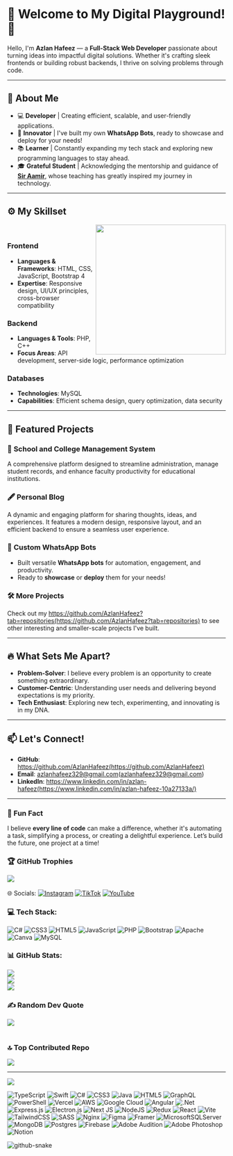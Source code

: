 # 🌟 Welcome to My Digital Playground! 👋

Hello, I'm **Azlan Hafeez** — a **Full-Stack Web Developer** passionate about turning ideas into impactful digital solutions. Whether it's crafting sleek frontends or building robust backends, I thrive on solving problems through code.

---

## 🚀 About Me

- 💻 **Developer** | Creating efficient, scalable, and user-friendly applications.
- 🤖 **Innovator** | I've built my own **WhatsApp Bots**, ready to showcase and deploy for your needs!
- 📚 **Learner** | Constantly expanding my tech stack and exploring new programming languages to stay ahead.
- 🎓 **Grateful Student** | Acknowledging the mentorship and guidance of **[Sir Aamir](https://github.com/ITSAAMI)**, whose teaching has greatly inspired my journey in technology.

---


## ⚙️ My Skillset
<img  src="https://media.giphy.com/media/K5kfQExKk731K/giphy.gif" width="300px" align="right" alt=""> <br>

### Frontend 
- **Languages & Frameworks**: HTML, CSS, JavaScript, Bootstrap 4
- **Expertise**: Responsive design, UI/UX principles, cross-browser compatibility

### Backend
- **Languages & Tools**: PHP, C++
- **Focus Areas**: API development, server-side logic, performance optimization

### Databases
- **Technologies**: MySQL
- **Capabilities**: Efficient schema design, query optimization, data security

---

## 💼 Featured Projects
### 🏫 **School and College Management System**
A comprehensive platform designed to streamline administration, manage student records, and enhance faculty productivity for educational institutions.

### 🖋️ **Personal Blog**
A dynamic and engaging platform for sharing thoughts, ideas, and experiences. It features a modern design, responsive layout, and an efficient backend to ensure a seamless user experience.

### 🤖 **Custom WhatsApp Bots**
- Built versatile **WhatsApp bots** for automation, engagement, and productivity.
- Ready to **showcase** or **deploy** them for your needs!  

### 🛠️ More Projects
Check out my https://github.com/AzlanHafeez?tab=repositories(https://github.com/AzlanHafeez?tab=repositories) to see other interesting and smaller-scale projects I've built.

---

## 🔥 What Sets Me Apart?
- **Problem-Solver**: I believe every problem is an opportunity to create something extraordinary.
- **Customer-Centric**: Understanding user needs and delivering beyond expectations is my priority.
- **Tech Enthusiast**: Exploring new tech, experimenting, and innovating is in my DNA.

---

## 📫 Let's Connect!
- **GitHub**: https://github.com/AzlanHafeez(https://github.com/AzlanHafeez)
- **Email**: azlanhafeez329@gmail.com(azlanhafeez329@gmail.com)
- **LinkedIn**: https://www.linkedin.com/in/azlan-hafeez(https://www.linkedin.com/in/azlan-hafeez-10a27133a/)

---

### 🌟 Fun Fact
I believe **every line of code** can make a difference, whether it's automating a task, simplifying a process, or creating a delightful experience. Let’s build the future, one project at a time!  


 ### 🏆 GitHub Trophies
![](https://github-profile-trophy.vercel.app/?username=AzlanHafeez&theme=radical&no-frame=false&no-bg=false&margin-w=4) <br><br>
 🌐 Socials:
[![Instagram](https://img.shields.io/badge/Instagram-%23E4405F.svg?logo=Instagram&logoColor=white)](https://instagram.com/AzlanHafeez) [![TikTok](https://img.shields.io/badge/TikTok-%23000000.svg?logo=TikTok&logoColor=white)](https://tiktok.com/@AestheticPathan ) [![YouTube](https://img.shields.io/badge/YouTube-%23FF0000.svg?logo=YouTube&logoColor=white)](https://youtube.com/@ReevoLution) 

### 💻 Tech Stack:
![C#](https://img.shields.io/badge/c%23-%23239120.svg?style=for-the-badge&logo=csharp&logoColor=white) ![CSS3](https://img.shields.io/badge/css3-%231572B6.svg?style=for-the-badge&logo=css3&logoColor=white) ![HTML5](https://img.shields.io/badge/html5-%23E34F26.svg?style=for-the-badge&logo=html5&logoColor=white) ![JavaScript](https://img.shields.io/badge/javascript-%23323330.svg?style=for-the-badge&logo=javascript&logoColor=%23F7DF1E) ![PHP](https://img.shields.io/badge/php-%23777BB4.svg?style=for-the-badge&logo=php&logoColor=white) ![Bootstrap](https://img.shields.io/badge/bootstrap-%238511FA.svg?style=for-the-badge&logo=bootstrap&logoColor=white) ![Apache](https://img.shields.io/badge/apache-%23D42029.svg?style=for-the-badge&logo=apache&logoColor=white) ![Canva](https://img.shields.io/badge/Canva-%2300C4CC.svg?style=for-the-badge&logo=Canva&logoColor=white) ![MySQL](https://img.shields.io/badge/mysql-4479A1.svg?style=for-the-badge&logo=mysql&logoColor=white)
### 📊 GitHub Stats:
![](https://github-readme-stats.vercel.app/api?username=AzlanHafeez&theme=dark&hide_border=false&include_all_commits=true&count_private=false)<br/>
![](https://github-readme-streak-stats.herokuapp.com/?user=AzlanHafeez&theme=dark&hide_border=false)<br/>
![](https://github-readme-stats.vercel.app/api/top-langs/?username=AzlanHafeez&theme=dark&hide_border=false&include_all_commits=true&count_private=false&layout=compact)<br>
 ### ✍️ Random Dev Quote
![](https://quotes-github-readme.vercel.app/api?type=vetical&theme=dark)
<br><br>
 ### 🔝 Top Contributed Repo
![](https://github-contributor-stats.vercel.app/api?username=AzlanHafeez&limit=5&theme=dark&combine_all_yearly_contributions=true)

---
[![](https://visitcount.itsvg.in/api?id=AzlanHafeez&icon=4&color=0)](https://visitcount.itsvg.in)

<!-- Proudly created with GPRM ( https://gprm.itsvg.in ) -->
![TypeScript](https://img.shields.io/badge/typescript-%23007ACC.svg?style=for-the-badge&logo=typescript&logoColor=white) ![Swift](https://img.shields.io/badge/swift-F54A2A?style=for-the-badge&logo=swift&logoColor=white) ![C#](https://img.shields.io/badge/c%23-%23239120.svg?style=for-the-badge&logo=csharp&logoColor=white) ![CSS3](https://img.shields.io/badge/css3-%231572B6.svg?style=for-the-badge&logo=css3&logoColor=white) ![Java](https://img.shields.io/badge/java-%23ED8B00.svg?style=for-the-badge&logo=openjdk&logoColor=white) ![HTML5](https://img.shields.io/badge/html5-%23E34F26.svg?style=for-the-badge&logo=html5&logoColor=white) ![GraphQL](https://img.shields.io/badge/-GraphQL-E10098?style=for-the-badge&logo=graphql&logoColor=white) ![PowerShell](https://img.shields.io/badge/PowerShell-%235391FE.svg?style=for-the-badge&logo=powershell&logoColor=white) ![Vercel](https://img.shields.io/badge/vercel-%23000000.svg?style=for-the-badge&logo=vercel&logoColor=white) ![AWS](https://img.shields.io/badge/AWS-%23FF9900.svg?style=for-the-badge&logo=amazon-aws&logoColor=white) ![Google Cloud](https://img.shields.io/badge/GoogleCloud-%234285F4.svg?style=for-the-badge&logo=google-cloud&logoColor=white) ![Angular](https://img.shields.io/badge/angular-%23DD0031.svg?style=for-the-badge&logo=angular&logoColor=white) ![.Net](https://img.shields.io/badge/.NET-5C2D91?style=for-the-badge&logo=.net&logoColor=white) ![Express.js](https://img.shields.io/badge/express.js-%23404d59.svg?style=for-the-badge&logo=express&logoColor=%2361DAFB) ![Electron.js](https://img.shields.io/badge/Electron-191970?style=for-the-badge&logo=Electron&logoColor=white) ![Next JS](https://img.shields.io/badge/Next-black?style=for-the-badge&logo=next.js&logoColor=white) ![NodeJS](https://img.shields.io/badge/node.js-6DA55F?style=for-the-badge&logo=node.js&logoColor=white) ![Redux](https://img.shields.io/badge/redux-%23593d88.svg?style=for-the-badge&logo=redux&logoColor=white) ![React](https://img.shields.io/badge/react-%2320232a.svg?style=for-the-badge&logo=react&logoColor=%2361DAFB) ![Vite](https://img.shields.io/badge/vite-%23646CFF.svg?style=for-the-badge&logo=vite&logoColor=white) ![TailwindCSS](https://img.shields.io/badge/tailwindcss-%2338B2AC.svg?style=for-the-badge&logo=tailwind-css&logoColor=white) ![SASS](https://img.shields.io/badge/SASS-hotpink.svg?style=for-the-badge&logo=SASS&logoColor=white) ![Nginx](https://img.shields.io/badge/nginx-%23009639.svg?style=for-the-badge&logo=nginx&logoColor=white) ![Figma](https://img.shields.io/badge/figma-%23F24E1E.svg?style=for-the-badge&logo=figma&logoColor=white) ![Framer](https://img.shields.io/badge/Framer-black?style=for-the-badge&logo=framer&logoColor=blue) ![MicrosoftSQLServer](https://img.shields.io/badge/Microsoft%20SQL%20Server-CC2927?style=for-the-badge&logo=microsoft%20sql%20server&logoColor=white) ![MongoDB](https://img.shields.io/badge/MongoDB-%234ea94b.svg?style=for-the-badge&logo=mongodb&logoColor=white) ![Postgres](https://img.shields.io/badge/postgres-%23316192.svg?style=for-the-badge&logo=postgresql&logoColor=white) ![Firebase](https://img.shields.io/badge/Firebase-039BE5?style=for-the-badge&logo=Firebase&logoColor=white) ![Adobe Audition](https://img.shields.io/badge/Adobe%20Audition-9999FF.svg?style=for-the-badge&logo=Adobe%20Audition&logoColor=white) ![Adobe Photoshop](https://img.shields.io/badge/adobe%20photoshop-%2331A8FF.svg?style=for-the-badge&logo=adobe%20photoshop&logoColor=white) ![Notion](https://img.shields.io/badge/Notion-%23000000.svg?style=for-the-badge&logo=notion&logoColor=white)

<picture>
  <source media="(prefers-color-scheme: dark)" srcset="https://raw.githubusercontent.com/tobiasmeyhoefer/tobiasmeyhoefer/output/github-snake-dark.svg" />
  <source media="(prefers-color-scheme: light)" srcset="https://raw.githubusercontent.com/tobiasmeyhoefer/tobiasmeyhoefer/output/github-snake.svg" />
  <img alt="github-snake" src="https://raw.githubusercontent.com/tobiasmeyhoefer/tobiasmeyhoefer/output/github-snake.svg" />
</picture>

